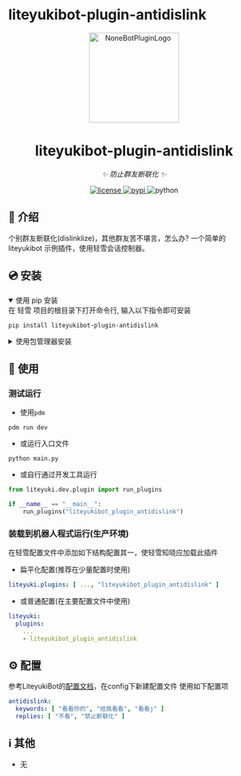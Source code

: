 # liteyukibot-plugin-antidislink

<div align="center">
  <img src="https://cdn.liteyuki.icu/static/img/liteyuki_icon_640.png" width="180" height="180" alt="NoneBotPluginLogo">

</div>

<div align="center">

# liteyukibot-plugin-antidislink

_✨ 防止群友断联化 ✨_


<a href="./LICENSE">
    <img src="https://img.shields.io/github/license/LiteyukiStudio/nonebot-plugin-acgnshow.svg" alt="license">
</a>
<a href="https://pypi.python.org/pypi/liteyukibot-plugin-antidislink">
    <img src="https://img.shields.io/pypi/v/liteyukibot-plugin-antidislink.svg" alt="pypi">
</a>
<img src="https://img.shields.io/badge/python-3.10+-blue.svg" alt="python">

</div>

## 📖 介绍

个别群友断联化(dislinklize)，其他群友苦不堪言，怎么办? 一个简单的 liteyukibot 示例插件，使用轻雪会话控制器。

## 💿 安装

<details open>
<summary>使用 pip 安装</summary>
在 轻雪 项目的根目录下打开命令行, 输入以下指令即可安装

    pip install liteyukibot-plugin-antidislink

</details>

<details>
<summary>使用包管理器安装</summary>
在 nonebot2 项目的插件目录下, 打开命令行, 根据你使用的包管理器, 输入相应的安装命令

<details>
<summary>pip</summary>

    pip install liteyukibot-plugin-antidislink

</details>
<details>
<summary>pdm</summary>

    pdm add liteyukibot-plugin-antidislink

</details>
<details>
<summary>poetry</summary>

    poetry add liteyukibot-plugin-antidislink

</details>
<details>
<summary>conda</summary>

    conda install liteyukibot-plugin-antidislink

</details>
</details>

## 🎉 使用

### 测试运行

- 使用`pdm`
    
```shell
pdm run dev
```

- 或运行入口文件

```shell
python main.py
```

- 或自行通过开发工具运行

```python
from liteyuki.dev.plugin import run_plugins

if __name__ == "__main__":
    run_plugins("liteyukibot_plugin_antidislink")
```

### 装载到机器人程式运行(生产环境)

在轻雪配置文件中添加如下结构配置其一，使轻雪知晓应加载此插件

- 扁平化配置(推荐在少量配置时使用)

```yaml
liteyuki.plugins: [ ..., "liteyukibot_plugin_antidislink" ]

```

- 或普通配置(在主要配置文件中使用)

```yaml
liteyuki:
  plugins:
    ...
    - liteyukibot_plugin_antidislink
```

## ⚙️ 配置

参考LiteyukiBot的[配置文档](https://bot.liteyuki.icu/deploy/config.html)，在config下新建配置文件
使用如下配置项

```yaml
antidislink:
  keywords: [ "看看你的", "给我看看", "看看j" ]
  replies: [ "不看", "禁止断联化" ]
```

## ℹ️ 其他

- 无